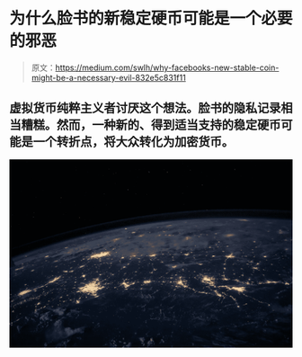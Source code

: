 # 为什么脸书的新稳定硬币可能是一个必要的邪恶

> 原文：<https://medium.com/swlh/why-facebooks-new-stable-coin-might-be-a-necessary-evil-832e5c831f11>

## 虚拟货币纯粹主义者讨厌这个想法。脸书的隐私记录相当糟糕。然而，一种新的、得到适当支持的稳定硬币可能是一个转折点，将大众转化为加密货币。

![](img/877955072b889de5cad5de418099dc99.png)